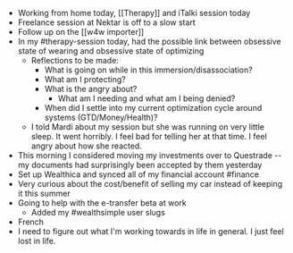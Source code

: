 - Working from home today, [[Therapy]] and iTalki session today
- Freelance session at Nektar is off to a slow start
- Follow up on the [[w4w importer]]
- In my #therapy-session today, had the possible link between obsessive state of wearing and obsessive state of optimizing
	- Reflections to be made:
		- What is going on while in this immersion/disassociation?
		- What am I protecting?
		- What is the angry about?
			- What am I needing and what am I being denied?
		- When did I settle into my current optimization cycle around systems (GTD/Money/Health)?
	- I told Mardi about my session but she was running on very little sleep. It went horribly. I feel bad for telling her at that time. I feel angry about how she reacted.
- This morning I considered moving my investments over to Questrade -- my documents had surprisingly been accepted by them yesterday
- Set up Wealthica and synced all of my financial account #finance
- Very curious about the cost/benefit of selling my car instead of keeping it this summer
- Going to help with the e-transfer beta at work
	- Added my #wealthsimple user slugs
- French
- I need to figure out what I'm working towards in life in general. I just feel lost in life.